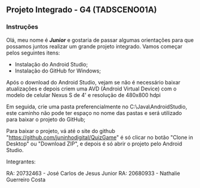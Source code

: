 ## Projeto Integrado - G4 (TADSCENO01A)
### Instruções

Olá, meu nome é ***Junior*** e gostaria de passar algumas orientações para que possamos juntos realizar um grande projeto integrado. Vamos começar pelos seguintes itens:

* Instalação do Android Studio;
* Instalação do GitHub for Windows;

Após o download do Android Studio, vejam se não é necessário baixar atualizações e depois criem uma AVD (Android Virtual Device) com o modelo de celular Nexus S de 4' e resolução de 480x800 hdpi

Em seguida, crie uma pasta preferencialmente no C:\Java\AndroidStudio, este caminho não pode ter espaço no nome das pastas e será utilizado para baixar o projeto do GitHub;

Para baixar o projeto, vá até o site do github "https://github.com/juninhodigital/QuizGame" é só clicar no botão "Clone in Desktop" ou "Download ZIP", e depois é só abrir o projeto pelo Android Studio.

Integrantes:

RA: 20732463 - José Carlos de Jesus Junior
RA: 20680933 - Nathalie Guerreiro Costa

